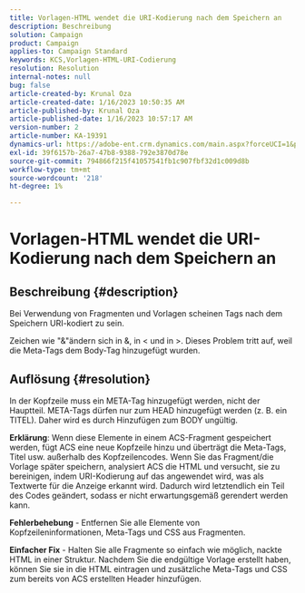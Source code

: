 ```yaml
---
title: Vorlagen-HTML wendet die URI-Kodierung nach dem Speichern an
description: Beschreibung
solution: Campaign
product: Campaign
applies-to: Campaign Standard
keywords: KCS,Vorlagen-HTML-URI-Codierung
resolution: Resolution
internal-notes: null
bug: false
article-created-by: Krunal Oza
article-created-date: 1/16/2023 10:50:35 AM
article-published-by: Krunal Oza
article-published-date: 1/16/2023 10:57:17 AM
version-number: 2
article-number: KA-19391
dynamics-url: https://adobe-ent.crm.dynamics.com/main.aspx?forceUCI=1&pagetype=entityrecord&etn=knowledgearticle&id=7f34e194-8b95-ed11-aad1-6045bd006793
exl-id: 39f6157b-26a7-47b8-9388-792e3870d78e
source-git-commit: 794866f215f41057541fb1c907fbf32d1c009d8b
workflow-type: tm+mt
source-wordcount: '218'
ht-degree: 1%

---
```


# Vorlagen-HTML wendet die URI-Kodierung nach dem Speichern an

## Beschreibung {#description}


Bei Verwendung von Fragmenten und Vorlagen scheinen Tags nach dem Speichern URI-kodiert zu sein.

Zeichen wie &quot;&amp;&quot;ändern sich in &amp;, in &lt; und in >. Dieses Problem tritt auf, weil die Meta-Tags dem Body-Tag hinzugefügt wurden.


## Auflösung {#resolution}


In der Kopfzeile muss ein META-Tag hinzugefügt werden, nicht der Hauptteil. META-Tags dürfen nur zum HEAD hinzugefügt werden (z. B. ein TITEL). Daher wird es durch Hinzufügen zum BODY ungültig.

<b>Erklärung</b>: Wenn diese Elemente in einem ACS-Fragment gespeichert werden, fügt ACS eine neue Kopfzeile hinzu und überträgt die Meta-Tags, Titel usw. außerhalb des Kopfzeilencodes. Wenn Sie das Fragment/die Vorlage später speichern, analysiert ACS die HTML und versucht, sie zu bereinigen, indem URI-Kodierung auf das angewendet wird, was als Textwerte für die Anzeige erkannt wird. Dadurch wird letztendlich ein Teil des Codes geändert, sodass er nicht erwartungsgemäß gerendert werden kann.

<b>Fehlerbehebung</b> - Entfernen Sie alle Elemente von Kopfzeileninformationen, Meta-Tags und CSS aus Fragmenten.

<b>Einfacher Fix</b> - Halten Sie alle Fragmente so einfach wie möglich, nackte HTML in einer Struktur. Nachdem Sie die endgültige Vorlage erstellt haben, können Sie sie in die HTML eintragen und zusätzliche Meta-Tags und CSS zum bereits von ACS erstellten Header hinzufügen.
